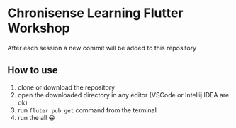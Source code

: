 # Chronisense Learning Flutter Workshop

After each session a new commit will be added to this repository


## How to use

1. clone or download the repository
2. open the downloaded directory in any editor (VSCode or Intellij IDEA are ok)
3. run ```fluter pub get``` command from the terminal
4. run the all 😀